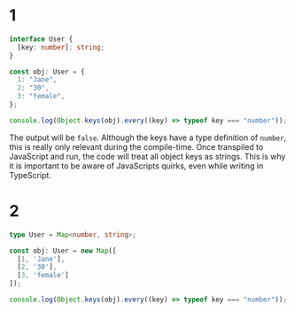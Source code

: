 # 1

```ts
interface User {
  [key: number]: string;
}

const obj: User = {
  1: "Jane",
  2: "30",
  3: "female",
};

console.log(Object.keys(obj).every((key) => typeof key === "number"));
```

The output will be `false`. Although the keys have a type definition of `number`, this is really only relevant during the compile-time. Once transpiled to JavaScript and run, the code will treat all object keys as strings. This is why it is important to be aware of JavaScripts quirks, even while writing in TypeScript.

# 2

```ts
type User = Map<number, string>;

const obj: User = new Map([
  [1, 'Jane'],
  [2, '30'],
  [3, 'female']
]);

console.log(Object.keys(obj).every((key) => typeof key === "number")); // true
```